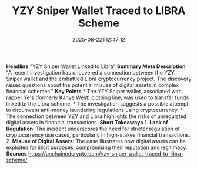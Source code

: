 ﻿---
title: "YZY Sniper Wallet Traced to LIBRA Scheme"
date: "2025-08-22T12:47:12"
category: "Markets"
summary: ""
slug: "yzy sniper wallet traced to libra scheme"
source_urls:
  - "https://unchainedcrypto.com/yzy-sniper-wallet-traced-to-libra-scheme/"
seo:
  title: "YZY Sniper Wallet Traced to LIBRA Scheme | Hash n Hedge"
  description: ""
  keywords: ["news", "markets", "brief"]
---
**Headline** "YZY Sniper Wallet Linked to Libra"  **Summary Meta Description** "A recent investigation has uncovered a connection between the YZY Sniper wallet and the embattled Libra cryptocurrency project. The discovery raises questions about the potential misuse of digital assets in complex financial schemes."  **Key Points**  * The YZY Sniper wallet, associated with rapper Ye's (formerly Kanye West) clothing line, was used to transfer funds linked to the Libra scheme. * The investigation suggests a possible attempt to circumvent anti-money laundering regulations using cryptocurrency. * The connection between YZY and Libra highlights the risks of unregulated digital assets in financial transactions.  **Short Takeaways**  1. **Lack of Regulation**: The incident underscores the need for stricter regulation of cryptocurrency use cases, particularly in high-stakes financial transactions. 2. **Misuse of Digital Assets**: The case illustrates how digital assets can be exploited for illicit purposes, compromising their reputation and legitimacy.  **Sources** https://unchainedcrypto.com/yzy-sniper-wallet-traced-to-libra-scheme/ 
